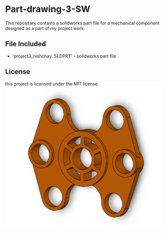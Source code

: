 # Part-drawing-3-SW
This repositary contains a solidworks part file for a mechanical component designed as a part of my project work.
## File Included
- 'project3_nishchay.  SLDPRT' -
solidworks part file
## License
this project is licensed under the MIT license.
![Part Drawing Preview](part3.png)
